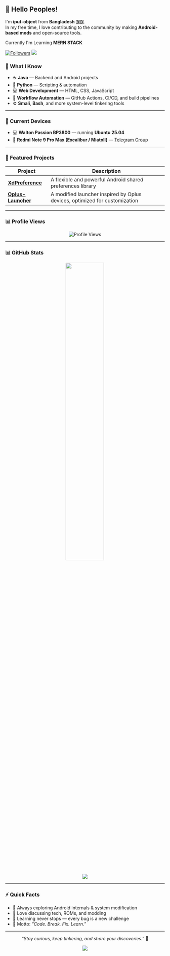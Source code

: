 ## 👋 Hello Peoples!
I'm **iput-object** from **Bangladesh 🇧🇩**.  
In my free time, I love contributing to the community by making **Android-based mods** and open-source tools. </br>

Currently I'm Learning **MERN STACK**
<p align="left">
  <a href="https://github.com/iput-object"><img src="https://img.shields.io/github/followers/iput-object?style=flat-square&color=blue&logo=github" alt="Followers" /></a>
  <a href="https://github.com/iput-object?tab=repositories"><img src="https://img.shields.io/badge/Repositories-Explore%20Now-blue?style=flat-square" /></a>
</p>


### 🧠 What I Know

- ☕ **Java** — Backend and Android projects  
- 🐍 **Python** — Scripting & automation
- 💻 **Web Development** — HTML, CSS, JavaScript
- 🔁 **Workflow Automation** — GitHub Actions, CI/CD, and build pipelines  
- ⚙️ **Smali**, **Bash**, and more system-level tinkering tools  

---

### 📱 Current Devices

- 💻 **Walton Passion BP3800** — running **Ubuntu 25.04**  
- 📱 **Redmi Note 9 Pro Max (Excalibur / Miatoll)** — [Telegram Group](https://t.me/miatollcave)

---

### 🧩 Featured Projects

| Project | Description |
|----------|--------------|
| [**XdPreference**](https://github.com/iput-object/XdPreference) | A flexible and powerful Android shared preferences library |
| [**Oplus-Launcher**](https://github.com/iput-object/Oplus-Launcher) | A modified launcher inspired by Oplus devices, optimized for customization |

---

### 📊 Profile Views

<p align="center">
  <img src="https://count.getloli.com/@:iput-object?theme=booru-jaypee&padding=7&scale=1&align=top&pixelated=1&darkmode=auto" alt="Profile Views" />
</p>



---

### 📊 GitHub Stats

<p align="center">
  <img width="49%" src="https://github-readme-streak-stats.herokuapp.com/?user=iput-object&theme=tokyonight&hide_border=true" />
</p>

<p align="center">
  <img src="https://github-readme-activity-graph.vercel.app/graph?username=iput-object&theme=tokyo-night&hide_border=true" />
</p>

---

### ⚡ Quick Facts

- 🧩 Always exploring Android internals & system modification  
- 💬 Love discussing tech, ROMs, and modding  
- 🌱 Learning never stops — every bug is a new challenge  
- 🧠 Motto: *“Code. Break. Fix. Learn.”*

---

<p align="center">
  <i>“Stay curious, keep tinkering, and share your discoveries.”</i> 🔧
</p>

<p align="center">
  <a href="https://github.com/iput-object">
    <img src="https://img.shields.io/badge/GitHub-@iput--object-181717?style=for-the-badge&logo=github" />
  </a>
</p>
